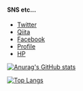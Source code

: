 #### SNS etc...
- [Twitter](https://twitter.com/h2m_kinoko)
- [Qiita](https://qiita.com/h2m_kinoko)
- [Facebook](https://www.facebook.com/happy.happy.children)
- [Profile](https://sites.google.com/view/kinokofolio)
- [HP](https://mashandroom.org)



[![Anurag's GitHub stats](https://github-readme-stats.vercel.app/api?username=happy2mylife&show_icons=true)](https://github.com/anuraghazra/github-readme-stats)


[![Top Langs](https://github-readme-stats.vercel.app/api/top-langs/?username=happy2mylife&layout=compact)](https://github.com/anuraghazra/github-readme-stats)

<!--
**happy2mylife/happy2mylife** is a ✨ _special_ ✨ repository because its `README.md` (this file) appears on your GitHub profile.

Here are some ideas to get you started:

- 🔭 I’m currently working on ...
- 🌱 I’m currently learning ...
- 👯 I’m looking to collaborate on ...
- 🤔 I’m looking for help with ...
- 💬 Ask me about ...
- 📫 How to reach me: ...
- 😄 Pronouns: ...
- ⚡ Fun fact: ...
-->
